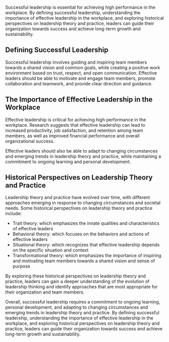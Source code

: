 
Successful leadership is essential for achieving high performance in the workplace. By defining successful leadership, understanding the importance of effective leadership in the workplace, and exploring historical perspectives on leadership theory and practice, leaders can guide their organization towards success and achieve long-term growth and sustainability.

Defining Successful Leadership
------------------------------

Successful leadership involves guiding and inspiring team members towards a shared vision and common goals, while creating a positive work environment based on trust, respect, and open communication. Effective leaders should be able to motivate and engage team members, promote collaboration and teamwork, and provide clear direction and guidance.

The Importance of Effective Leadership in the Workplace
-------------------------------------------------------

Effective leadership is critical for achieving high performance in the workplace. Research suggests that effective leadership can lead to increased productivity, job satisfaction, and retention among team members, as well as improved financial performance and overall organizational success.

Effective leaders should also be able to adapt to changing circumstances and emerging trends in leadership theory and practice, while maintaining a commitment to ongoing learning and personal development.

Historical Perspectives on Leadership Theory and Practice
---------------------------------------------------------

Leadership theory and practice have evolved over time, with different approaches emerging in response to changing circumstances and societal needs. Some historical perspectives on leadership theory and practice include:

* Trait theory: which emphasizes the innate qualities and characteristics of effective leaders
* Behavioral theory: which focuses on the behaviors and actions of effective leaders
* Situational theory: which recognizes that effective leadership depends on the specific situation and context
* Transformational theory: which emphasizes the importance of inspiring and motivating team members towards a shared vision and sense of purpose

By exploring these historical perspectives on leadership theory and practice, leaders can gain a deeper understanding of the evolution of leadership thinking and identify approaches that are most appropriate for their organization and team members.

Overall, successful leadership requires a commitment to ongoing learning, personal development, and adapting to changing circumstances and emerging trends in leadership theory and practice. By defining successful leadership, understanding the importance of effective leadership in the workplace, and exploring historical perspectives on leadership theory and practice, leaders can guide their organization towards success and achieve long-term growth and sustainability.

